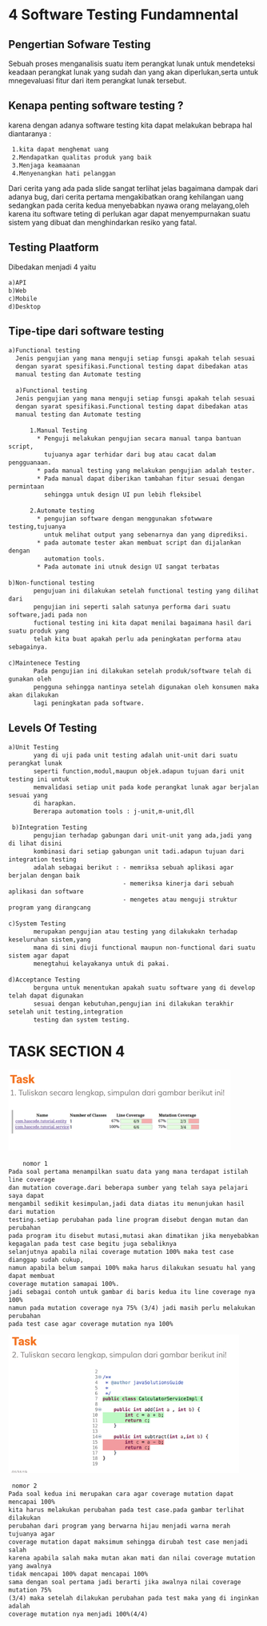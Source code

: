 # 4 Software Testing Fundamnental 

## Pengertian Sofware Testing
Sebuah proses menganalisis suatu item perangkat lunak untuk mendeteksi keadaan perangkat lunak
yang sudah dan yang akan diperlukan,serta untuk mnegevaluasi fitur dari item perangkat lunak tersebut.

## Kenapa penting software testing ?
karena dengan adanya software testing kita dapat melakukan bebrapa hal diantaranya :

	 1.kita dapat menghemat uang 
	 2.Mendapatkan qualitas produk yang baik
	 3.Menjaga keamaanan 
	 4.Menyenangkan hati pelanggan 

Dari cerita yang ada pada slide sangat terlihat jelas bagaimana dampak dari adanya bug,
dari cerita pertama mengakibatkan orang kehilangan uang sedangkan pada cerita kedua
menyebabkan nyawa orang melayang,oleh karena itu software teting di perlukan agar
dapat menyempurnakan suatu sistem yang dibuat dan menghindarkan resiko yang fatal.
 
##  Testing Plaatform
Dibedakan menjadi 4 yaitu 

	a)API
	b)Web
	c)Mobile
	d)Desktop

## Tipe-tipe dari software testing
	a)Functional testing
	  Jenis pengujian yang mana menguji setiap funsgi apakah telah sesuai 
	  dengan syarat spesifikasi.Functional testing dapat dibedakan atas 
	  manual testing dan Automate testing

      a)Functional testing
	  Jenis pengujian yang mana menguji setiap funsgi apakah telah sesuai 
	  dengan syarat spesifikasi.Functional testing dapat dibedakan atas 
	  manual testing dan Automate testing
          
          1.Manual Testing 
            * Penguji melakukan pengujian secara manual tanpa bantuan script,
              tujuanya agar terhidar dari bug atau cacat dalam pengguanaan.
            * pada manual testing yang melakukan pengujian adalah tester.
            * Pada manual dapat diberikan tambahan fitur sesuai dengan permintaan
              sehingga untuk design UI pun lebih fleksibel

          2.Automate testing
            * pengujian software dengan menggunakan sfotwware testing,tujuanya
              untuk melihat output yang sebenarnya dan yang diprediksi.
            * pada automate tester akan membuat script dan dijalankan dengan
              automation tools.
            * Pada automate ini utnuk design UI sangat terbatas

    b)Non-functional testing
           pengujuan ini dilakukan setelah functional testing yang dilihat dari 
           pengujian ini seperti salah satunya performa dari suatu software,jadi pada non
           fuctional testing ini kita dapat menilai bagaimana hasil dari suatu produk yang 
           telah kita buat apakah perlu ada peningkatan performa atau sebagainya.

    c)Maintenece Testing
           Pada pengujian ini dilakukan setelah produk/software telah di gunakan oleh
           pengguna sehingga nantinya setelah digunakan oleh konsumen maka akan dilakukan
           lagi peningkatan pada software.

## Levels Of Testing
    a)Unit Testing
           yang di uji pada unit testing adalah unit-unit dari suatu perangkat lunak
           seperti function,modul,maupun objek.adapun tujuan dari unit testing ini untuk
           memvalidasi setiap unit pada kode perangkat lunak agar berjalan sesuai yang
           di harapkan.
           Bererapa automation tools : j-unit,m-unit,dll
  
     b)Integration Testing
           pengujian terhadap gabungan dari unit-unit yang ada,jadi yang di lihat disini
           kombinasi dari setiap gabungan unit tadi.adapun tujuan dari integration testing
           adalah sebagai berikut : - memriksa sebuah aplikasi agar berjalan dengan baik
                                    - memeriksa kinerja dari sebuah aplikasi dan software
                                    - mengetes atau menguji struktur program yang dirangcang
           
    c)System Testing
           merupakan pengujian atau testing yang dilakukakn terhadap keseluruhan sistem,yang 
           mana di sini diuji functional maupun non-functional dari suatu sistem agar dapat
           menegtahui kelayakanya untuk di pakai.
            
    d)Acceptance Testing
           berguna untuk menentukan apakah suatu software yang di develop telah dapat digunakan
           sesuai dengan kebutuhan,pengujian ini dilakukan terakhir setelah unit testing,integration
           testing dan system testing.




# TASK SECTION 4

![task1](./screenshots/task1.png)

        nomor 1
    Pada soal pertama menampilkan suatu data yang mana terdapat istilah line coverage
    dan mutation coverage.dari beberapa sumber yang telah saya pelajari saya dapat 
    mengambil sedikit kesimpulan,jadi data diatas itu menunjukan hasil dari mutation 
    testing.setiap perubahan pada line program disebut dengan mutan dan perubahan
    pada program itu disebut mutasi,mutasi akan dimatikan jika menyebabkan 
    kegagalan pada test case begitu juga sebaliknya
    selanjutnya apabila nilai coverage mutation 100% maka test case dianggap sudah cukup,
    namun apabila belum sampai 100% maka harus dilakukan sesuatu hal yang dapat membuat
    coverage mutation samapai 100%.
    jadi sebagai contoh untuk gambar di baris kedua itu line coverage nya 100%
    namun pada mutation coverage nya 75% (3/4) jadi masih perlu melakukan perubahan
    pada test case agar coverage mutation nya 100%

![task2](./screenshots/task2.png)

     nomor 2
    Pada soal kedua ini merupakan cara agar coverage mutation dapat mencapai 100%
    kita harus melakukan perubahan pada test case.pada gambar terlihat dilakukan
    perubahan dari program yang berwarna hijau menjadi warna merah tujuanya agar
    coverage mutation dapat maksimum sehingga dirubah test case menjadi salah
    karena apabila salah maka mutan akan mati dan nilai coverage mutation yang awalnya
    tidak mencapai 100% dapat mencapai 100%
    sama dengan soal pertama jadi berarti jika awalnya nilai coverage mutation 75%
    (3/4) maka setelah dilakukan perubahan pada test maka yang di inginkan adalah 
    coverage mutation nya menjadi 100%(4/4)






